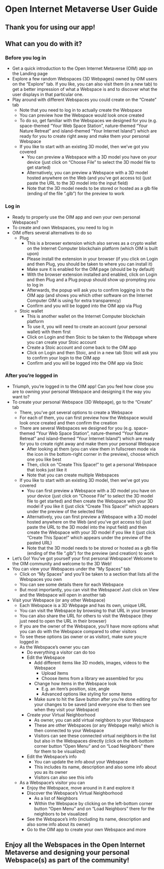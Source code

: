 # Open Internet Metaverse User Guide

## Thank you for using our app!

## What can you do with it?
### Before you log in
- Get a quick introduction to the Open Internet Metaverse (OIM) app on the Landing page
- Explore a few random Webspaces (3D Webpages) owned by OIM users on the “Explore” tab. If you like, you can also visit them (in a new tab) to get a better impression of what a Webspace is and to discover what the user displays in that particular one.
- Play around with different Webspaces you could create on the “Create” tab
  - Note that you need to log in to actually create the Webspace
  - You can preview how the Webspace would look once created
  - To do so, get familiar with the Webspaces we designed for you (e.g. space-themed “Your Web Space Station”, nature-themed “Your Nature Retreat” and island-themed “Your Internet Island”) which are ready for you to create right away and make them your personal Webspace
  - If you like to start with an existing 3D model, then we’ve got you covered
    - You can preview a Webspace with a 3D model you have on your device (just click on “Choose File” to select the 3D model file to get started)
    - Alternatively, you can preview a Webspace with a 3D model hosted anywhere on the Web (and you’ve got access to) (just paste the URL to the 3D model into the input field)
    - Note that the 3D model needs to be stored or hosted as a glb file (ending of the file “.glb”) for the preview to work
### Log in
- Ready to properly use the OIM app and own your own personal Webspaces?
- To create and own Webspaces, you need to log in
- OIM offers several alternatives to do so
  - Plug
    - This is a browser extension which also serves as a crypto wallet on the Internet Computer blockchain platform (which OIM is built upon)
    - Please install the extension in your browser (if you click on Login and then Plug, you should be taken to where you can install it)
    - Make sure it is enabled for the OIM page (should be by default)
    - With the browser extension installed and enabled, click on Login and then Plug and a Plug popup should show up prompting you to log in
    - Afterwards, the popup will ask you to confirm logging in to the OIM app (and shows you which other software on the Internet Computer OIM is using for extra transparency)
    - Confirm and you will be logged into the OIM app via Plug
  - Stoic wallet
    - This is another wallet on the Internet Computer blockchain platform
    - To use it, you will need to create an account (your personal wallet) with them first
    - Click on Login and then Stoic to be taken to the Webpage where you can create your Stoic account
    - Create a Stoic account and come back to the OIM app
    - Click on Login and then Stoic, and in a new tab Stoic will ask you to confirm your login to the OIM app
    - Confirm and you will be logged into the OIM app via Stoic
### After you’re logged in
- Triumph, you’re logged in to the OIM app! Can you feel how close you are to owning your personal Webspace and designing it the way you want to?
- To create your personal Webspace (3D Webpage), go to the “Create” tab
  - There, you’ve got several options to create a Webspace
  - For each of them, you can first preview how the Webspace would look once created and then confirm the creation
  - There are several Webspaces we designed for you (e.g. space-themed “Your Web Space Station”, nature-themed “Your Nature Retreat” and island-themed “Your Internet Island”) which are ready for you to create right away and make them your personal Webspace
    - After looking at them (you can view them in fullscreen mode via the icon in the bottom-right corner in the preview), choose which one you like best
    - Then, click on “Create This Space!” to get a personal Webspace that looks just like it
    - Note that you can create multiple Webspaces
  - If you like to start with an existing 3D model, then we’ve got you covered
    - You can first preview a Webspace with a 3D model you have on your device (just click on “Choose File” to select the 3D model file to get started) and then create the Webspace with your 3D model if you like it (just click “Create This Space!” which appears under the preview of the selected file)
    - Alternatively, you can first preview a Webspace with a 3D model hosted anywhere on the Web (and you’ve got access to) (just paste the URL to the 3D model into the input field) and then create the Webspace with your 3D model if you like it (just click “Create This Space!” which appears under the preview of the pasted URL)
    - Note that the 3D model needs to be stored or hosted as a glb file (ending of the file “.glb”) for the preview (and creation) to work
- Let’s Go! You’ve got yourself your first personal Webspace! Welcome to the OIM community and welcome to the 3D Web!
- You can view your Webspaces under the “My Spaces” tab
  - Click on “My Spaces” and you’ll be taken to a section that lists all the Webspaces you own
  - You can see some details there for each Webspace
  - But most importantly, you can visit the Webspace! Just click on View and the Webspace will open in another tab
- Visit your Webspace (or any other Webspace)
  - Each Webspace is a 3D Webpage and has its own, unique URL
  - You can visit the Webspace by browsing to that URL in your browser
  - You can also share the URL for others to visit the Webspace (they just need to open the URL in their browser)
  - If you are the owner of the Webspace, you’ll have more options what you can do with the Webspace compared to other visitors
  - To see these options (as owner or as visitor), make sure you;re logged in
  - As the Webspace’s owner you can
    - Do everything a visitor can do too
    - Edit the Webspace
      - Add different items like 3D models, images, videos to the Webspace
        - Upload items
        - Choose items from a library we assembled for you
      - Change how items in the Webspace look
        - E.g. an item’s position, size, angle
        - Advanced options like styling for some items
      - Make sure to hit the Save button after you’re done editing for your changes to be saved (and everyone else to then see when they visit your Webspace)
    - Create your Virtual Neighborhood
      - As owner, you can add virtual neighbors to your Webspace
      - These are other Webspaces (or any Webpage really) which is then connected to your Webspace
      - Visitors can see these connected virtual neighbors in the list but also in the Webspaces directly (click on the left-bottom corner button “Open Menu” and on “Load Neighbors” there for them to be visualized)
    - Edit the Webspace’s info
      - You can update the info about your Webspace
      - This includes its name, description and also some info about you as its owner
      - Visitors can also see this info
  - As a Webspace’s visitor you can
    - Enjoy the Webspace, move around in it and explore it
    - Discover the Webspace’s Virtual Neighborhood
      - As a list of Neighbors
      - Within the Webspace by clicking on the left-bottom corner button “Open Menu” and on “Load Neighbors” there for the neighbors to be visualized
    - See the Webspace’s info (including its name, description and also some info about its owner)
    - Go to the OIM app to create your own Webspace and more

## Enjoy all the Webspaces in the Open Internet Metaverse and designing your personal Webspace(s) as part of the community!
